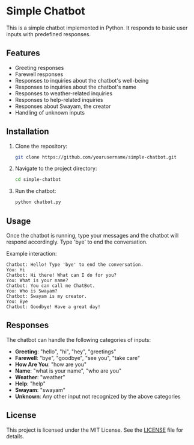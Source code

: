 
# Simple Chatbot

This is a simple chatbot implemented in Python. It responds to basic user inputs with predefined responses.

## Features

- Greeting responses
- Farewell responses
- Responses to inquiries about the chatbot's well-being
- Responses to inquiries about the chatbot's name
- Responses to weather-related inquiries
- Responses to help-related inquiries
- Responses about Swayam, the creator
- Handling of unknown inputs

## Installation

1. Clone the repository:
    ```sh
    git clone https://github.com/yourusername/simple-chatbot.git
    ```

2. Navigate to the project directory:
    ```sh
    cd simple-chatbot
    ```

3. Run the chatbot:
    ```sh
    python chatbot.py
    ```

## Usage

Once the chatbot is running, type your messages and the chatbot will respond accordingly. Type 'bye' to end the conversation.

Example interaction:
```
Chatbot: Hello! Type 'bye' to end the conversation.
You: Hi
Chatbot: Hi there! What can I do for you?
You: What is your name?
Chatbot: You can call me ChatBot.
You: Who is Swayam?
Chatbot: Swayam is my creator.
You: Bye
Chatbot: Goodbye! Have a great day!
```

## Responses

The chatbot can handle the following categories of inputs:

- **Greeting**: "hello", "hi", "hey", "greetings"
- **Farewell**: "bye", "goodbye", "see you", "take care"
- **How Are You**: "how are you"
- **Name**: "what is your name", "who are you"
- **Weather**: "weather"
- **Help**: "help"
- **Swayam**: "swayam"
- **Unknown**: Any other input not recognized by the above categories


## License

This project is licensed under the MIT License. See the [LICENSE](LICENSE) file for details.

